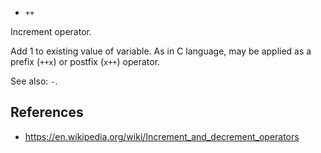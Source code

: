 * `++`

Increment operator.

Add 1 to existing value of variable.  As in C language, may be applied as a
prefix (`++x`) or postfix (`x++`) operator.

See also: `-`.

## References

* https://en.wikipedia.org/wiki/Increment_and_decrement_operators
